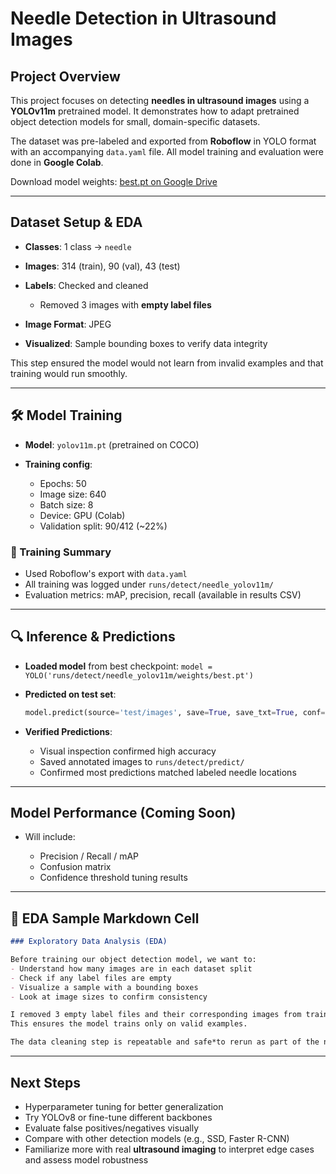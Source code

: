 #  Needle Detection in Ultrasound Images

##  Project Overview

This project focuses on detecting **needles in ultrasound images** using a **YOLOv11m** pretrained model. It demonstrates how to adapt pretrained object detection models for small, domain-specific datasets.

The dataset was pre-labeled and exported from **Roboflow** in YOLO format with an accompanying `data.yaml` file. All model training and evaluation were done in **Google Colab**.

Download model weights: [best.pt on Google Drive](https://drive.google.com/file/d/1ikYsR99YWjoisp3IVBXLQQPNYgR0Uzrq/view?usp=drive_link)

---

##  Dataset Setup & EDA

* **Classes**: 1 class → `needle`
* **Images**: 314 (train), 90 (val), 43 (test)
* **Labels**: Checked and cleaned

  * Removed 3 images with **empty label files**
* **Image Format**: JPEG
* **Visualized**: Sample bounding boxes to verify data integrity

This step ensured the model would not learn from invalid examples and that training would run smoothly.

---

## 🛠️ Model Training

* **Model**: `yolov11m.pt` (pretrained on COCO)
* **Training config**:

  * Epochs: 50
  * Image size: 640
  * Batch size: 8
  * Device: GPU (Colab)
  * Validation split: 90/412 (\~22%)

### 🧪 Training Summary

* Used Roboflow's export with `data.yaml`
* All training was logged under `runs/detect/needle_yolov11m/`
* Evaluation metrics: mAP, precision, recall (available in results CSV)

---

## 🔍 Inference & Predictions

* **Loaded model** from best checkpoint:
  `model = YOLO('runs/detect/needle_yolov11m/weights/best.pt')`

* **Predicted on test set**:

  ```python
  model.predict(source='test/images', save=True, save_txt=True, conf=0.25)
  ```

* **Verified Predictions**:

  * Visual inspection confirmed high accuracy
  * Saved annotated images to `runs/detect/predict/`
  * Confirmed most predictions matched labeled needle locations

---

##  Model Performance (Coming Soon)

* Will include:

  * Precision / Recall / mAP
  * Confusion matrix
  * Confidence threshold tuning results

---

## 🧪 EDA Sample Markdown Cell

```markdown
### Exploratory Data Analysis (EDA)

Before training our object detection model, we want to:
- Understand how many images are in each dataset split
- Check if any label files are empty
- Visualize a sample with a bounding boxes
- Look at image sizes to confirm consistency

I removed 3 empty label files and their corresponding images from train/valid folders.
This ensures the model trains only on valid examples.

The data cleaning step is repeatable and safe*to rerun as part of the notebook pipeline. It’s designed so that even if the dataset is already clean, it will make no changes.
```

---

## Next Steps

* Hyperparameter tuning for better generalization
* Try YOLOv8 or fine-tune different backbones
* Evaluate false positives/negatives visually
* Compare with other detection models (e.g., SSD, Faster R-CNN)
* Familiarize more with real **ultrasound imaging** to interpret edge cases and assess model robustness


